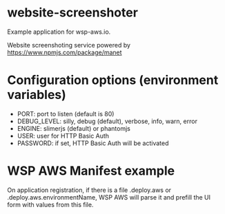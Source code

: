 # website-screenshoter

Example application for wsp-aws.io.

Website screenshoting service powered by https://www.npmjs.com/package/manet 

# Configuration options (environment variables)

* PORT: port to listen (default is 80)
* DEBUG_LEVEL: silly, debug (default), verbose, info, warn, error
* ENGINE: slimerjs (default) or phantomjs
* USER: user for HTTP Basic Auth
* PASSWORD: if set, HTTP Basic Auth will be activated

# WSP AWS Manifest example
On application registration, if there is a file .deploy.aws or .deploy.aws.environmentName, WSP AWS will parse it and prefill the UI form with values from this file.
